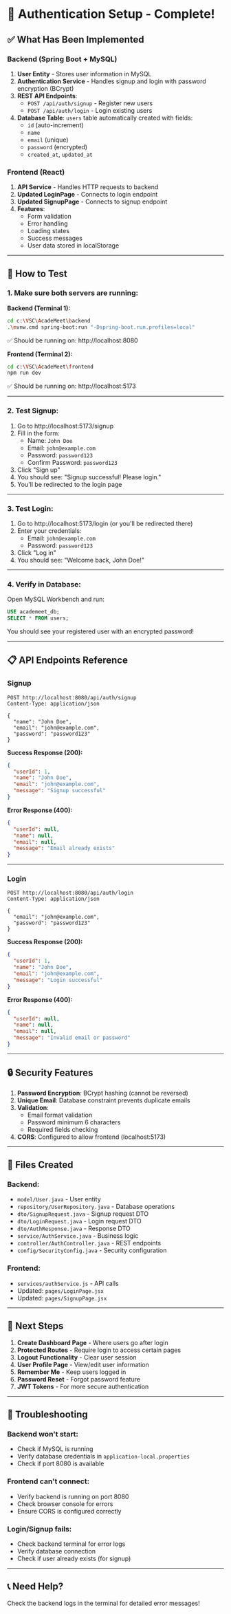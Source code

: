 # 🔐 Authentication Setup - Complete!

## ✅ What Has Been Implemented

### Backend (Spring Boot + MySQL)
1. **User Entity** - Stores user information in MySQL
2. **Authentication Service** - Handles signup and login with password encryption (BCrypt)
3. **REST API Endpoints**:
   - `POST /api/auth/signup` - Register new users
   - `POST /api/auth/login` - Login existing users
4. **Database Table**: `users` table automatically created with fields:
   - `id` (auto-increment)
   - `name`
   - `email` (unique)
   - `password` (encrypted)
   - `created_at`, `updated_at`

### Frontend (React)
1. **API Service** - Handles HTTP requests to backend
2. **Updated LoginPage** - Connects to login endpoint
3. **Updated SignupPage** - Connects to signup endpoint
4. **Features**:
   - Form validation
   - Error handling
   - Loading states
   - Success messages
   - User data stored in localStorage

---

## 🚀 How to Test

### 1. Make sure both servers are running:

**Backend (Terminal 1):**
```bash
cd c:\VSC\AcadeMeet\backend
.\mvnw.cmd spring-boot:run "-Dspring-boot.run.profiles=local"
```
✅ Should be running on: http://localhost:8080

**Frontend (Terminal 2):**
```bash
cd c:\VSC\AcadeMeet\frontend
npm run dev
```
✅ Should be running on: http://localhost:5173

---

### 2. Test Signup:

1. Go to http://localhost:5173/signup
2. Fill in the form:
   - Name: `John Doe`
   - Email: `john@example.com`
   - Password: `password123`
   - Confirm Password: `password123`
3. Click "Sign up"
4. You should see: "Signup successful! Please login."
5. You'll be redirected to the login page

---

### 3. Test Login:

1. Go to http://localhost:5173/login (or you'll be redirected there)
2. Enter your credentials:
   - Email: `john@example.com`
   - Password: `password123`
3. Click "Log in"
4. You should see: "Welcome back, John Doe!"

---

### 4. Verify in Database:

Open MySQL Workbench and run:
```sql
USE academeet_db;
SELECT * FROM users;
```

You should see your registered user with an encrypted password!

---

## 📋 API Endpoints Reference

### Signup
```
POST http://localhost:8080/api/auth/signup
Content-Type: application/json

{
  "name": "John Doe",
  "email": "john@example.com",
  "password": "password123"
}
```

**Success Response (200):**
```json
{
  "userId": 1,
  "name": "John Doe",
  "email": "john@example.com",
  "message": "Signup successful"
}
```

**Error Response (400):**
```json
{
  "userId": null,
  "name": null,
  "email": null,
  "message": "Email already exists"
}
```

---

### Login
```
POST http://localhost:8080/api/auth/login
Content-Type: application/json

{
  "email": "john@example.com",
  "password": "password123"
}
```

**Success Response (200):**
```json
{
  "userId": 1,
  "name": "John Doe",
  "email": "john@example.com",
  "message": "Login successful"
}
```

**Error Response (400):**
```json
{
  "userId": null,
  "name": null,
  "email": null,
  "message": "Invalid email or password"
}
```

---

## 🔒 Security Features

1. **Password Encryption**: BCrypt hashing (cannot be reversed)
2. **Unique Email**: Database constraint prevents duplicate emails
3. **Validation**:
   - Email format validation
   - Password minimum 6 characters
   - Required fields checking
4. **CORS**: Configured to allow frontend (localhost:5173)

---

## 📁 Files Created

### Backend:
- `model/User.java` - User entity
- `repository/UserRepository.java` - Database operations
- `dto/SignupRequest.java` - Signup request DTO
- `dto/LoginRequest.java` - Login request DTO
- `dto/AuthResponse.java` - Response DTO
- `service/AuthService.java` - Business logic
- `controller/AuthController.java` - REST endpoints
- `config/SecurityConfig.java` - Security configuration

### Frontend:
- `services/authService.js` - API calls
- Updated: `pages/LoginPage.jsx`
- Updated: `pages/SignupPage.jsx`

---

## 🎯 Next Steps

1. **Create Dashboard Page** - Where users go after login
2. **Protected Routes** - Require login to access certain pages
3. **Logout Functionality** - Clear user session
4. **User Profile Page** - View/edit user information
5. **Remember Me** - Keep users logged in
6. **Password Reset** - Forgot password feature
7. **JWT Tokens** - For more secure authentication

---

## 🐛 Troubleshooting

### Backend won't start:
- Check if MySQL is running
- Verify database credentials in `application-local.properties`
- Check if port 8080 is available

### Frontend can't connect:
- Verify backend is running on port 8080
- Check browser console for errors
- Ensure CORS is configured correctly

### Login/Signup fails:
- Check backend terminal for error logs
- Verify database connection
- Check if user already exists (for signup)

---

## 📞 Need Help?

Check the backend logs in the terminal for detailed error messages!
